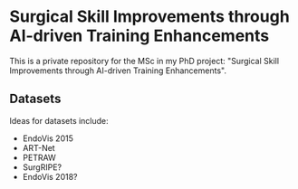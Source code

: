 # Surgical Skill Improvements through AI-driven Training Enhancements

This is a private repository for the MSc in my PhD project: "Surgical Skill Improvements through AI-driven Training Enhancements".

## Datasets

Ideas for datasets include:

- EndoVis 2015
- ART-Net
- PETRAW
- SurgRIPE?
- EndoVis 2018?

